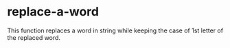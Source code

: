 # replace-a-word
This function replaces a word in string while keeping the case of 1st letter of the replaced word.

